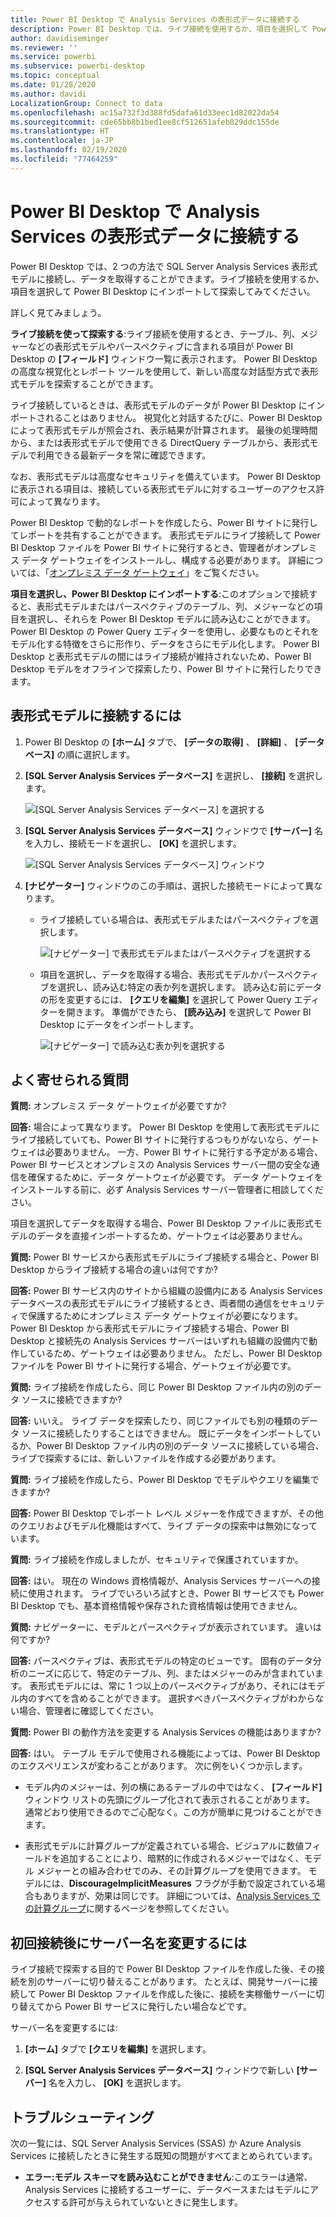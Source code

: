 ```yaml
---
title: Power BI Desktop で Analysis Services の表形式データに接続する
description: Power BI Desktop では、ライブ接続を使用するか、項目を選択して Power BI Desktop にインポートするという方法で SQL Server Analysis Services 表形式モデルに接続し、データを取得できます。
author: davidiseminger
ms.reviewer: ''
ms.service: powerbi
ms.subservice: powerbi-desktop
ms.topic: conceptual
ms.date: 01/28/2020
ms.author: davidi
LocalizationGroup: Connect to data
ms.openlocfilehash: ac15a732f3d388fd5dafa61d33eec1d82022da54
ms.sourcegitcommit: cde65bb8b1bed1ee8cf512651afeb829ddc155de
ms.translationtype: HT
ms.contentlocale: ja-JP
ms.lasthandoff: 02/19/2020
ms.locfileid: "77464259"
---
```

# <a name="connect-to-analysis-services-tabular-data-in-power-bi-desktop"></a>Power BI Desktop で Analysis Services の表形式データに接続する
Power BI Desktop では、2 つの方法で SQL Server Analysis Services 表形式モデルに接続し、データを取得することができます。ライブ接続を使用するか、項目を選択して Power BI Desktop にインポートして探索してみてください。

詳しく見てみましょう。

**ライブ接続を使って探索する**:ライブ接続を使用するとき、テーブル、列、メジャーなどの表形式モデルやパースペクティブに含まれる項目が Power BI Desktop の **[フィールド]** ウィンドウ一覧に表示されます。 Power BI Desktop の高度な視覚化とレポート ツールを使用して、新しい高度な対話型方式で表形式モデルを探索することができます。

ライブ接続しているときは、表形式モデルのデータが Power BI Desktop にインポートされることはありません。 視覚化と対話するたびに、Power BI Desktop によって表形式モデルが照会され、表示結果が計算されます。 最後の処理時間から、または表形式モデルで使用できる DirectQuery テーブルから、表形式モデルで利用できる最新データを常に確認できます。 

なお、表形式モデルは高度なセキュリティを備えています。 Power BI Desktop に表示される項目は、接続している表形式モデルに対するユーザーのアクセス許可によって異なります。

Power BI Desktop で動的なレポートを作成したら、Power BI サイトに発行してレポートを共有することができます。 表形式モデルにライブ接続して Power BI Desktop ファイルを Power BI サイトに発行するとき、管理者がオンプレミス データ ゲートウェイをインストールし、構成する必要があります。 詳細については、「[オンプレミス データ ゲートウェイ](service-gateway-onprem.md)」をご覧ください。

**項目を選択し、Power BI Desktop にインポートする**:このオプションで接続すると、表形式モデルまたはパースペクティブのテーブル、列、メジャーなどの項目を選択し、それらを Power BI Desktop モデルに読み込むことができます。 Power BI Desktop の Power Query エディターを使用し、必要なものとそれをモデル化する特徴をさらに形作り、データをさらにモデル化します。 Power BI Desktop と表形式モデルの間にはライブ接続が維持されないため、Power BI Desktop モデルをオフラインで探索したり、Power BI サイトに発行したりできます。

## <a name="to-connect-to-a-tabular-model"></a>表形式モデルに接続するには
1. Power BI Desktop の **[ホーム]** タブで、 **[データの取得]** 、 **[詳細]** 、 **[データベース]** の順に選択します。
   
1. **[SQL Server Analysis Services データベース]** を選択し、 **[接続]** を選択します。
   
   ![[SQL Server Analysis Services データベース] を選択する](media/desktop-analysis-services-tabular-data/pbid_sqlas_getdata_as.png)
3. **[SQL Server Analysis Services データベース]** ウィンドウで **[サーバー]** 名を入力し、接続モードを選択し、 **[OK]** を選択します。
   
   ![[SQL Server Analysis Services データベース] ウィンドウ](media/desktop-analysis-services-tabular-data/pbid_sqlas_getdata_as_server.png)
4. **[ナビゲーター]** ウィンドウのこの手順は、選択した接続モードによって異なります。

   - ライブ接続している場合は、表形式モデルまたはパースペクティブを選択します。
  
      ![[ナビゲーター] で表形式モデルまたはパースペクティブを選択する](media/desktop-analysis-services-tabular-data/pbid_sqlas_getdata_as_live.png)
   - 項目を選択し、データを取得する場合、表形式モデルかパースペクティブを選択し、読み込む特定の表か列を選択します。 読み込む前にデータの形を変更するには、 **[クエリを編集]** を選択して Power Query エディターを開きます。 準備ができたら、 **[読み込み]** を選択して Power BI Desktop にデータをインポートします。

      ![[ナビゲーター] で読み込む表か列を選択する](media/desktop-analysis-services-tabular-data/pbid_sqlas_getdata_as_select.png)

## <a name="frequently-asked-questions"></a>よく寄せられる質問
**質問:** オンプレミス データ ゲートウェイが必要ですか?

**回答:** 場合によって異なります。 Power BI Desktop を使用して表形式モデルにライブ接続していても、Power BI サイトに発行するつもりがないなら、ゲートウェイは必要ありません。 一方、Power BI サイトに発行する予定がある場合、Power BI サービスとオンプレミスの Analysis Services サーバー間の安全な通信を確保するために、データ ゲートウェイが必要です。 データ ゲートウェイをインストールする前に、必ず Analysis Services サーバー管理者に相談してください。

項目を選択してデータを取得する場合、Power BI Desktop ファイルに表形式モデルのデータを直接インポートするため、ゲートウェイは必要ありません。

**質問:** Power BI サービスから表形式モデルにライブ接続する場合と、Power BI Desktop からライブ接続する場合の違いは何ですか?

**回答:** Power BI サービス内のサイトから組織の設備内にある Analysis Services データベースの表形式モデルにライブ接続するとき、両者間の通信をセキュリティで保護するためにオンプレミス データ ゲートウェイが必要になります。 Power BI Desktop から表形式モデルにライブ接続する場合、Power BI Desktop と接続先の Analysis Services サーバーはいずれも組織の設備内で動作しているため、ゲートウェイは必要ありません。 ただし、Power BI Desktop ファイルを Power BI サイトに発行する場合、ゲートウェイが必要です。

**質問:** ライブ接続を作成したら、同じ Power BI Desktop ファイル内の別のデータ ソースに接続できますか?

**回答:** いいえ。 ライブ データを探索したり、同じファイルでも別の種類のデータ ソースに接続したりすることはできません。 既にデータをインポートしているか、Power BI Desktop ファイル内の別のデータ ソースに接続している場合、ライブで探索するには、新しいファイルを作成する必要があります。

**質問:** ライブ接続を作成したら、Power BI Desktop でモデルやクエリを編集できますか?

**回答:** Power BI Desktop でレポート レベル メジャーを作成できますが、その他のクエリおよびモデル化機能はすべて、ライブ データの探索中は無効になっています。

**質問:** ライブ接続を作成しましたが、セキュリティで保護されていますか。

**回答:** はい。 現在の Windows 資格情報が、Analysis Services サーバーへの接続に使用されます。 ライブでいろいろ試すとき、Power BI サービスでも Power BI Desktop でも、基本資格情報や保存された資格情報は使用できません。

**質問:** ナビゲーターに、モデルとパースペクティブが表示されています。 違いは何ですか?

**回答:** パースペクティブは、表形式モデルの特定のビューです。 固有のデータ分析のニーズに応じて、特定のテーブル、列、またはメジャーのみが含まれています。 表形式モデルには、常に 1 つ以上のパースペクティブがあり、それにはモデル内のすべてを含めることができます。 選択すべきパースペクティブがわからない場合、管理者に確認してください。

**質問:** Power BI の動作方法を変更する Analysis Services の機能はありますか?

**回答:** はい。 テーブル モデルで使用される機能によっては、Power BI Desktop のエクスペリエンスが変わることがあります。 次に例をいくつか示します。
* モデル内のメジャーは、列の横にあるテーブルの中ではなく、 **[フィールド]** ウィンドウ リストの先頭にグループ化されて表示されることがあります。 通常どおり使用できるのでご心配なく。この方が簡単に見つけることができます。

* 表形式モデルに計算グループが定義されている場合、ビジュアルに数値フィールドを追加することにより、暗黙的に作成されるメジャーではなく、モデル メジャーとの組み合わせでのみ、その計算グループを使用できます。 モデルには、**DiscourageImplicitMeasures** フラグが手動で設定されている場合もありますが、効果は同じです。 詳細については、[Analysis Services での計算グループ](https://docs.microsoft.com/analysis-services/tabular-models/calculation-groups#benefits)に関するページを参照してください。

## <a name="to-change-the-server-name-after-initial-connection"></a>初回接続後にサーバー名を変更するには
ライブ接続で探索する目的で Power BI Desktop ファイルを作成した後、その接続を別のサーバーに切り替えることがあります。 たとえば、開発サーバーに接続して Power BI Desktop ファイルを作成した後に、接続を実稼働サーバーに切り替えてから Power BI サービスに発行したい場合などです。

サーバー名を変更するには:

1. **[ホーム]** タブで **[クエリを編集]** を選択します。

2. **[SQL Server Analysis Services データベース]** ウィンドウで新しい **[サーバー]** 名を入力し、 **[OK]** を選択します。

   
## <a name="troubleshooting"></a>トラブルシューティング 
次の一覧には、SQL Server Analysis Services (SSAS) か Azure Analysis Services に接続したときに発生する既知の問題がすべてまとめられています。 

* **エラー:モデル スキーマを読み込むことができません**:このエラーは通常、Analysis Services に接続するユーザーに、データベースまたはモデルにアクセスする許可が与えられていないときに発生します。

